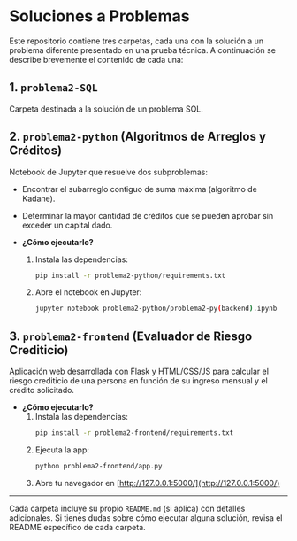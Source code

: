 # Soluciones a Problemas 

Este repositorio contiene tres carpetas, cada una con la solución a un problema diferente presentado en una prueba técnica. A continuación se describe brevemente el contenido de cada una:

## 1. `problema2-SQL`
Carpeta destinada a la solución de un problema SQL.

## 2. `problema2-python` (Algoritmos de Arreglos y Créditos)
Notebook de Jupyter que resuelve dos subproblemas:
- Encontrar el subarreglo contiguo de suma máxima (algoritmo de Kadane).
- Determinar la mayor cantidad de créditos que se pueden aprobar sin exceder un capital dado.

- **¿Cómo ejecutarlo?**
  1. Instala las dependencias:
     ```bash
     pip install -r problema2-python/requirements.txt
     ```
  2. Abre el notebook en Jupyter:
     ```bash
     jupyter notebook problema2-python/problema2-py(backend).ipynb
     ```

## 3. `problema2-frontend` (Evaluador de Riesgo Crediticio)
Aplicación web desarrollada con Flask y HTML/CSS/JS para calcular el riesgo crediticio de una persona en función de su ingreso mensual y el crédito solicitado.

- **¿Cómo ejecutarlo?**
  1. Instala las dependencias:
     ```bash
     pip install -r problema2-frontend/requirements.txt
     ```
  2. Ejecuta la app:
     ```bash
     python problema2-frontend/app.py
     ```
  3. Abre tu navegador en [http://127.0.0.1:5000/](http://127.0.0.1:5000/)

---

Cada carpeta incluye su propio `README.md` (si aplica) con detalles adicionales. Si tienes dudas sobre cómo ejecutar alguna solución, revisa el README específico de cada carpeta. 